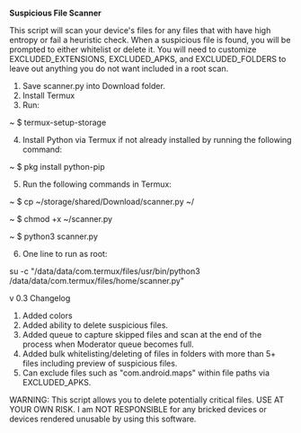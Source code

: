 ****Suspicious File Scanner****

This script will scan your device's files for any files that with have high entropy or fail a heuristic check.  When a suspicious file is found, you will be prompted to either whitelist or delete it.  You will need to customize EXCLUDED_EXTENSIONS, EXCLUDED_APKS, and EXCLUDED_FOLDERS to leave out anything you do not want included in a root scan.

1) Save scanner.py into Download folder.
2) Install Termux
3) Run:

~ $ termux-setup-storage

4) Install Python via Termux if not already installed by running the following command:

~ $ pkg install python-pip

5) Run the following commands in Termux:

~ $ cp ~/storage/shared/Download/scanner.py ~/

~ $ chmod +x ~/scanner.py

~ $ python3 scanner.py

6) One line to run as root:

su -c "/data/data/com.termux/files/usr/bin/python3 /data/data/com.termux/files/home/scanner.py"


v 0.3 Changelog

1. Added colors
2. Added ability to delete suspicious files.
3. Added queue to capture skipped files and scan at the end of the process when Moderator queue becomes full.
4. Added bulk whitelisting/deleting of files in folders with more than 5+ files including preview of suspicious files.
5. Can exclude files such as "com.android.maps" within file paths via EXCLUDED_APKS.

WARNING: This script allows you to delete potentially critical files. USE AT YOUR OWN RISK. I am NOT RESPONSIBLE for any bricked devices or devices rendered unusable by using this software.
